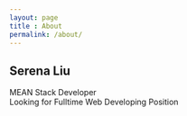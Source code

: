 ```yaml
---
layout: page
title : About
permalink: /about/
---
```


<h2>Serena Liu</h2>
<p>MEAN Stack Developer <br> Looking for Fulltime Web Developing Position</p>
<br>
<br>


